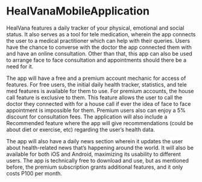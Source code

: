 # HealVanaMobileApplication

HealVana features a daily tracker of your physical, emotional and social status. It also serves as a tool for tele medication, wherein the app connects the user to a medical practitioner which can help with their queries. Users have the chance to converse with the doctor the app connected them with and have an online consultation. Other than that, this app can also be used to arrange face to face consultation and appointments should there be a need for it.

The app will have a free and a premium account mechanic for access of features. For free users, the initial daily health tracker, statistics, and tele med features is available for them to use. For premium accounts, the house call feature is exclusive to them. This feature allows the user to call the doctor they connected with for a house call if ever the idea of face to face appointment is impossible for them. Premium users also can enjoy a 5% discount for consultation fees. The application will also include a Recommended feature where the app will give recommendations (could be about diet or exercise, etc) regarding the user’s health data.

The app will also have a daily news section wherein it updates the user about health-related news that’s happening around the world. It will also be available for both iOS and Android, maximizing its usability to different users. The app is technically free to download and use, but as mentioned before, the premium subscription grants additional features, and it only costs P100 per month.
